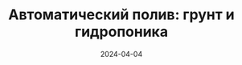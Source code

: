 ---
title: 'Автоматический полив: грунт и гидропоника'
url: https://habr.com/ru/companies/wirenboard/articles/805195/
cover: /img/articles/automatic_watering_soil_and_hydroponics.webp
date: 2024-04-04
category: business_objects
---